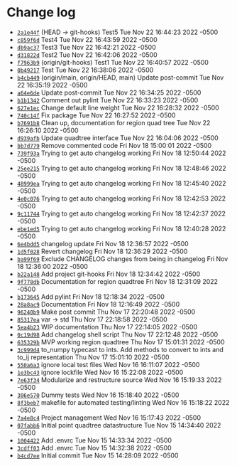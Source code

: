 # Change log

* [`2a1e44f`](https://github.com/ocsmit/spadmon/commit/2a1e44f)  (HEAD -> git-hooks) Test5 Tue Nov 22 16:44:23 2022 -0500
* [`c859f6d`](https://github.com/ocsmit/spadmon/commit/c859f6d)  Test4 Tue Nov 22 16:43:59 2022 -0500
* [`db9ac37`](https://github.com/ocsmit/spadmon/commit/db9ac37)  Test3 Tue Nov 22 16:42:21 2022 -0500
* [`d31822d`](https://github.com/ocsmit/spadmon/commit/d31822d)  Test2 Tue Nov 22 16:42:06 2022 -0500
* [`f7963b9`](https://github.com/ocsmit/spadmon/commit/f7963b9)  (origin/git-hooks) Test1 Tue Nov 22 16:40:57 2022 -0500
* [`0b49217`](https://github.com/ocsmit/spadmon/commit/0b49217)  Test Tue Nov 22 16:38:06 2022 -0500
* [`b4cb449`](https://github.com/ocsmit/spadmon/commit/b4cb449)  (origin/main, origin/HEAD, main) Update post-commit Tue Nov 22 16:35:19 2022 -0500
* [`a64e6de`](https://github.com/ocsmit/spadmon/commit/a64e6de)  Update post-commit Tue Nov 22 16:34:25 2022 -0500
* [`b1b1342`](https://github.com/ocsmit/spadmon/commit/b1b1342)  Comment out pylint Tue Nov 22 16:33:23 2022 -0500
* [`627e1ec`](https://github.com/ocsmit/spadmon/commit/627e1ec)  Change default line weight Tue Nov 22 16:28:32 2022 -0500
* [`740c14f`](https://github.com/ocsmit/spadmon/commit/740c14f)  Fix package Tue Nov 22 16:27:52 2022 -0500
* [`b7691b8`](https://github.com/ocsmit/spadmon/commit/b7691b8)  Clean up, documentation for region quad tree Tue Nov 22 16:26:10 2022 -0500
* [`d939afb`](https://github.com/ocsmit/spadmon/commit/d939afb)  Update quadtree interface Tue Nov 22 16:04:06 2022 -0500
* [`bb7d779`](https://github.com/ocsmit/spadmon/commit/bb7d779)  Remove commented code Fri Nov 18 15:00:01 2022 -0500
* [`739f93a`](https://github.com/ocsmit/spadmon/commit/739f93a)  Trying to get auto changelog working Fri Nov 18 12:50:44 2022 -0500
* [`25ee215`](https://github.com/ocsmit/spadmon/commit/25ee215)  Trying to get auto changelog working Fri Nov 18 12:48:46 2022 -0500
* [`48999ea`](https://github.com/ocsmit/spadmon/commit/48999ea)  Trying to get auto changelog working Fri Nov 18 12:45:40 2022 -0500
* [`4e0c076`](https://github.com/ocsmit/spadmon/commit/4e0c076)  Trying to get auto changelog working Fri Nov 18 12:42:53 2022 -0500
* [`9c11744`](https://github.com/ocsmit/spadmon/commit/9c11744)  Trying to get auto changelog working Fri Nov 18 12:42:37 2022 -0500
* [`ebe1ed5`](https://github.com/ocsmit/spadmon/commit/ebe1ed5)  Trying to get auto changelog working Fri Nov 18 12:40:28 2022 -0500
* [`6e4bdd5`](https://github.com/ocsmit/spadmon/commit/6e4bdd5)  changelog update Fri Nov 18 12:36:57 2022 -0500
* [`1d5f028`](https://github.com/ocsmit/spadmon/commit/1d5f028)  Revert changelog Fri Nov 18 12:36:29 2022 -0500
* [`ba99f69`](https://github.com/ocsmit/spadmon/commit/ba99f69)  Exclude CHANGELOG changes from being in changelog Fri Nov 18 12:36:00 2022 -0500
* [`b22a148`](https://github.com/ocsmit/spadmon/commit/b22a148)  Add project git-hooks Fri Nov 18 12:34:42 2022 -0500
* [`9f778db`](https://github.com/ocsmit/spadmon/commit/9f778db)  Documentation for region quadtree Fri Nov 18 12:31:09 2022 -0500
* [`b173645`](https://github.com/ocsmit/spadmon/commit/b173645)  Add pylint Fri Nov 18 12:18:34 2022 -0500
* [`28a8ac9`](https://github.com/ocsmit/spadmon/commit/28a8ac9)  Documentation Fri Nov 18 12:16:49 2022 -0500
* [`96240b9`](https://github.com/ocsmit/spadmon/commit/96240b9)  Make post commit Thu Nov 17 22:20:48 2022 -0500
* [`85317ea`](https://github.com/ocsmit/spadmon/commit/85317ea)  var -> std Thu Nov 17 22:18:58 2022 -0500
* [`5ea4b23`](https://github.com/ocsmit/spadmon/commit/5ea4b23)  WIP documentation Thu Nov 17 22:14:05 2022 -0500
* [`0c19d98`](https://github.com/ocsmit/spadmon/commit/0c19d98)  Add changelog shell script Thu Nov 17 22:12:48 2022 -0500
* [`635329b`](https://github.com/ocsmit/spadmon/commit/635329b)  MVP working region quadtree Thu Nov 17 15:01:31 2022 -0500
* [`3c999d4`](https://github.com/ocsmit/spadmon/commit/3c999d4)  to\_numpy typecast to ints. Add methods to convert to ints and to\_ij representation Thu Nov 17 15:01:10 2022 -0500
* [`550a6a3`](https://github.com/ocsmit/spadmon/commit/550a6a3)  ignore local test files Wed Nov 16 16:11:07 2022 -0500
* [`1e3bc43`](https://github.com/ocsmit/spadmon/commit/1e3bc43)  ignore lockfile Wed Nov 16 15:22:08 2022 -0500
* [`7e63f34`](https://github.com/ocsmit/spadmon/commit/7e63f34)  Modularize and restructure source Wed Nov 16 15:19:33 2022 -0500
* [`306e570`](https://github.com/ocsmit/spadmon/commit/306e570)  Dummy tests Wed Nov 16 15:18:40 2022 -0500
* [`8f3beb7`](https://github.com/ocsmit/spadmon/commit/8f3beb7)  makefile for automated testing/linting Wed Nov 16 15:18:22 2022 -0500
* [`7a4e8c4`](https://github.com/ocsmit/spadmon/commit/7a4e8c4)  Project management Wed Nov 16 15:17:43 2022 -0500
* [`07fabb6`](https://github.com/ocsmit/spadmon/commit/07fabb6)  Initial point quadtree datastructure Tue Nov 15 14:34:40 2022 -0500
* [`1004422`](https://github.com/ocsmit/spadmon/commit/1004422)  Add .envrc Tue Nov 15 14:33:34 2022 -0500
* [`3cdff03`](https://github.com/ocsmit/spadmon/commit/3cdff03)  Add .envrc Tue Nov 15 14:32:38 2022 -0500
* [`b4cd7ee`](https://github.com/ocsmit/spadmon/commit/b4cd7ee)  Initial commit Tue Nov 15 14:28:09 2022 -0500
